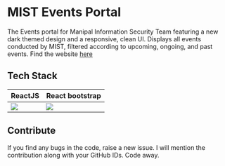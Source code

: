 # MIST Events Portal

The Events portal for Manipal Information Security Team featuring a new dark themed design and a responsive, clean UI. Displays all events conducted by MIST, filtered according to upcoming, ongoing, and past events. Find the website [here](https://events.wearemist.in)

## Tech Stack

| ReactJS | React bootstrap |
|--|--|
| ![](https://lh4.googleusercontent.com/sBaxDLU9jP8BOaB8vNld8Yu_dv7V3HZGBNBHiguET93-VXWxm1tO3J6PtAWEg46cBAicYGZtZEMwRdYO3NYJUKBrEIT18-KvRUAMIHzQ_Q1sagcKZa3hyKVR4hJaf4VpTV3hoAoa) | ![](https://www.bootstrapcdn.com/assets/img/integrations/react-bootstrap.c4f9aa2.png) |

## Contribute

If you find any bugs in the code, raise a new issue. I will mention the contribution along with your GitHub IDs. Code away. 